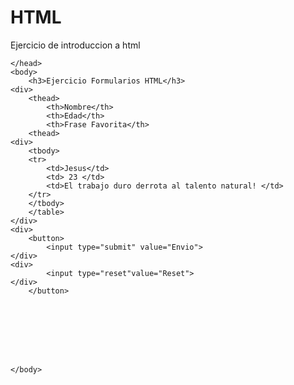 # HTML
Ejercicio de introduccion a html

<html>
    <head>

    </head>
    <body>
        <h3>Ejercicio Formularios HTML</h3>
    <div>
        <thead>
            <th>Nombre</th>
            <th>Edad</th>
            <th>Frase Favorita</th>
        <thead> 
    <div>
        <tbody>
        <tr>
            <td>Jesus</td>
            <td> 23 </td>
            <td>El trabajo duro derrota al talento natural! </td>
        </tr>
        </tbody>
        </table>    
    </div>
    <div>
        <button>
            <input type="submit" value="Envio">
    </div>
    <div>
            <input type="reset"value="Reset">
    </div>   
        </button>     



        




    </body>
</html>
